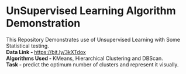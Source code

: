 # UnSupervised Learning Algorithm Demonstration
This Repository Demonstrates use of Unsupervised Learning with Some Statistical testing. <br>
<b> Data Link - </b> https://bit.ly/3kXTdox<br>
<b> Algorithms Used - </b> KMeans, Hierarchical Clustering and DBScan.<br>
<b> Task - </b> predict the optimum number of clusters and represent it visually.
